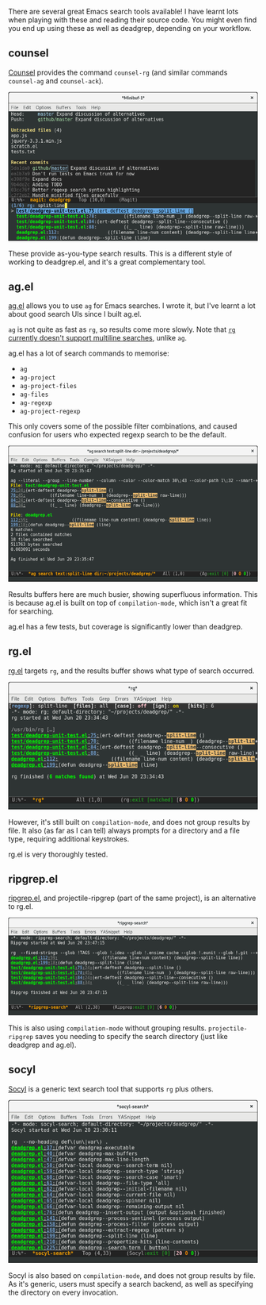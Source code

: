 There are several great Emacs search tools available! I have learnt
lots when playing with these and reading their source code. You might
even find you end up using these as well as deadgrep, depending on
your workflow.

## counsel

[Counsel](https://github.com/abo-abo/swiper) provides the command
`counsel-rg` (and similar commands `counsel-ag` and `counsel-ack`).

![screenshot](counsel_rg_screenshot.png)

These provide as-you-type search results. This is a different style of
working to deadgrep.el, and it's a great complementary tool.

## ag.el

[ag.el](https://github.com/Wilfred/ag.el/) allows you to use `ag` for
Emacs searches. I wrote it, but I've learnt a lot about good search
UIs since I built ag.el.

`ag` is not quite as fast as `rg`, so results come more slowly. Note
that [`rg` currently doesn't support multiline
searches](https://github.com/BurntSushi/ripgrep/issues/176), unlike `ag`.

ag.el has a lot of search commands to memorise:

* `ag`
* `ag-project`
* `ag-project-files`
* `ag-files`
* `ag-regexp`
* `ag-project-regexp`

This only covers some of the possible filter combinations, and caused
confusion for users who expected regexp search to be the default.

![screenshot](ag_screenshot.png)

Results buffers here are much busier, showing superfluous
information. This is because ag.el is built on top of
`compilation-mode`, which isn't a great fit for searching.

ag.el has a few tests, but coverage is significantly lower than
deadgrep.

## rg.el

[rg.el](https://github.com/dajva/rg.el) targets `rg`, and the results
buffer shows what type of search occurred.

![screenshot](rg_el_screenshot.png)

However, it's still built on `compilation-mode`, and does not group
results by file. It also (as far as I can tell) always prompts for a
directory and a file type, requiring additional keystrokes.

rg.el is very thoroughly tested.

## ripgrep.el

[ripgrep.el](https://github.com/nlamirault/ripgrep.el), and
projectile-ripgrep (part of the same project), is an alternative to
rg.el.

![screenshot](ripgrep_el_screenshot.png)

This is also using `compilation-mode` without grouping
results. `projectile-ripgrep` saves you needing to specify the search
directory (just like deadgrep and ag.el).

## socyl

[Socyl](https://github.com/nlamirault/socyl) is a generic text search
tool that supports `rg` plus others.

![screenshot](socyl_screenshot.png)

Socyl is also based on `compilation-mode`, and does not group results
by file. As it's generic, users must specify a search backend, as well
as specifying the directory on every invocation.
